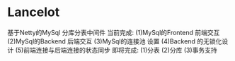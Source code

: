 # Lancelot
基于Netty的MySql 分库分表中间件
当前完成:
(1)MySql的Frontend 前端交互
(2)MySql的Backend  后端交互
(3)MySql的连接池 设置
(4)Backend 的无锁化设计
(5)前端连接与后端连接的状态同步
即将完成:
(1)分表
(2)分库
(3)事务支持
